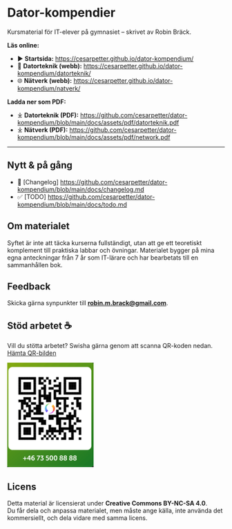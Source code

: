 # Dator-kompendier

Kursmaterial för IT-elever på gymnasiet – skrivet av Robin Bräck.

**Läs online:**
- ▶️ **Startsida:** https://cesarpetter.github.io/dator-kompendium/
- 📘 **Datorteknik (webb):** https://cesarpetter.github.io/dator-kompendium/datorteknik/
- 🌐 **Nätverk (webb):** https://cesarpetter.github.io/dator-kompendium/natverk/

**Ladda ner som PDF:**
- ⤓ **Datorteknik (PDF):** https://github.com/cesarpetter/dator-kompendium/blob/main/docs/assets/pdf/datorteknik.pdf
- ⤓ **Nätverk (PDF):** https://github.com/cesarpetter/dator-kompendium/blob/main/docs/assets/pdf/network.pdf

---
## Nytt & på gång
- 📝 [Changelog] https://github.com/cesarpetter/dator-kompendium/blob/main/docs/changelog.md
- ✅ [TODO] https://github.com/cesarpetter/dator-kompendium/blob/main/docs/todo.md

## Om materialet
Syftet är inte att täcka kurserna fullständigt, utan att ge ett teoretiskt komplement till praktiska labbar och övningar. Materialet bygger på mina egna anteckningar från 7 år som IT-lärare och har bearbetats till en sammanhållen bok.

## Feedback
Skicka gärna synpunkter till **robin.m.brack@gmail.com**.

## Stöd arbetet ☕
Vill du stötta arbetet? Swisha gärna genom att scanna QR-koden nedan.  
[Hämta QR-bilden](swish.png)

<img src="https://github.com/cesarpetter/dator-kompendium/blob/main/swish.png" width="200" />

## Licens
Detta material är licensierat under **Creative Commons BY-NC-SA 4.0**.  
Du får dela och anpassa materialet, men måste ange källa, inte använda det kommersiellt, och dela vidare med samma licens.
